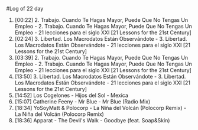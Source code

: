 #Log of 22 day

1. [00:22] 2. Trabajo. Cuando Te Hagas Mayor, Puede Que No Tengas Un Empleo - 2. Trabajo. Cuando Te Hagas Mayor, Puede Que No Tengas Un Empleo - 21 lecciones para el siglo XXI [21 Lessons for the 21st Century]
1. [02:24] 3. Libertad. Los Macrodatos Están Observándote - 3. Libertad. Los Macrodatos Están Observándote - 21 lecciones para el siglo XXI [21 Lessons for the 21st Century]
1. [03:39] 2. Trabajo. Cuando Te Hagas Mayor, Puede Que No Tengas Un Empleo - 2. Trabajo. Cuando Te Hagas Mayor, Puede Que No Tengas Un Empleo - 21 lecciones para el siglo XXI [21 Lessons for the 21st Century]
1. [13:50] 3. Libertad. Los Macrodatos Están Observándote - 3. Libertad. Los Macrodatos Están Observándote - 21 lecciones para el siglo XXI [21 Lessons for the 21st Century]
1. [14:52] Los Cogelones - Hijos del Sol - Mexica
1. [15:07] Catherine Feeny - Mr Blue - Mr Blue (Radio Mix)
1. [18:34] YoSoyMatt & Polocorp - La Niña del Volcán (Polocorp Remix) - La Niña del Volcán (Polocorp Remix)
1. [18:36] Apparat - The Devil's Walk - Goodbye (feat. Soap&Skin)
